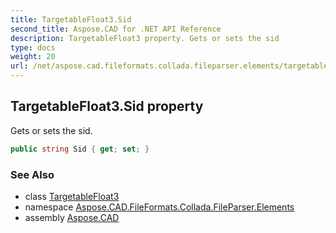 ```yaml
---
title: TargetableFloat3.Sid
second_title: Aspose.CAD for .NET API Reference
description: TargetableFloat3 property. Gets or sets the sid
type: docs
weight: 20
url: /net/aspose.cad.fileformats.collada.fileparser.elements/targetablefloat3/sid/
---
```

## TargetableFloat3.Sid property

Gets or sets the sid.

```csharp
public string Sid { get; set; }
```

### See Also

* class [TargetableFloat3](../)
* namespace [Aspose.CAD.FileFormats.Collada.FileParser.Elements](../../targetablefloat3/)
* assembly [Aspose.CAD](../../../)


